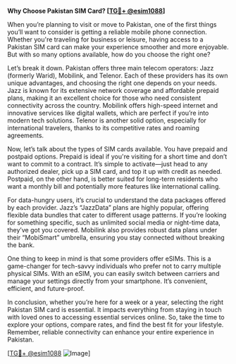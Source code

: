 **Why Choose Pakistan SIM Card? [[TG💪+ @esim1088](https://t.me/s/esim1088)]**

When you’re planning to visit or move to Pakistan, one of the first things you’ll want to consider is getting a reliable mobile phone connection. Whether you're traveling for business or leisure, having access to a Pakistan SIM card can make your experience smoother and more enjoyable. But with so many options available, how do you choose the right one?

Let’s break it down. Pakistan offers three main telecom operators: Jazz (formerly Warid), Mobilink, and Telenor. Each of these providers has its own unique advantages, and choosing the right one depends on your needs. Jazz is known for its extensive network coverage and affordable prepaid plans, making it an excellent choice for those who need consistent connectivity across the country. Mobilink offers high-speed internet and innovative services like digital wallets, which are perfect if you’re into modern tech solutions. Telenor is another solid option, especially for international travelers, thanks to its competitive rates and roaming agreements.

Now, let’s talk about the types of SIM cards available. You have prepaid and postpaid options. Prepaid is ideal if you're visiting for a short time and don’t want to commit to a contract. It’s simple to activate—just head to any authorized dealer, pick up a SIM card, and top it up with credit as needed. Postpaid, on the other hand, is better suited for long-term residents who want a monthly bill and potentially more features like international calling.

For data-hungry users, it’s crucial to understand the data packages offered by each provider. Jazz’s “JazzData” plans are highly popular, offering flexible data bundles that cater to different usage patterns. If you’re looking for something specific, such as unlimited social media or night-time data, they’ve got you covered. Mobilink also provides robust data plans under their “MobiSmart” umbrella, ensuring you stay connected without breaking the bank.

One thing to keep in mind is that some providers offer eSIMs. This is a game-changer for tech-savvy individuals who prefer not to carry multiple physical SIMs. With an eSIM, you can easily switch between carriers and manage your settings directly from your smartphone. It’s convenient, efficient, and future-proof.

In conclusion, whether you’re here for a week or a year, selecting the right Pakistan SIM card is essential. It impacts everything from staying in touch with loved ones to accessing essential services online. So, take the time to explore your options, compare rates, and find the best fit for your lifestyle. Remember, reliable connectivity can enhance your entire experience in Pakistan.

[[TG💪+ @esim1088](https://t.me/s/esim1088) ![Image](https://i.postimg.cc/Y0z9fWf4/image.png)]